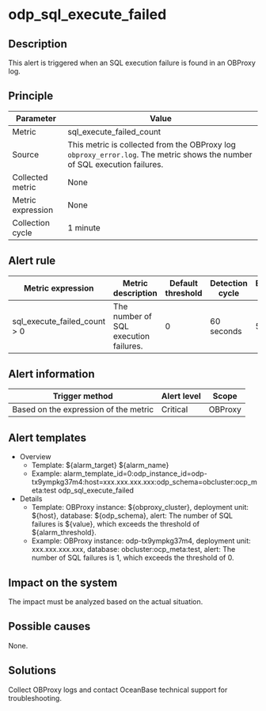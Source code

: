 # odp_sql_execute_failed

## Description

This alert is triggered when an SQL execution failure is found in an OBProxy log.

## Principle

| Parameter | Value |
|-----|----|
| Metric | sql_execute_failed_count |
| Source | This metric is collected from the OBProxy log `obproxy_error.log`. The metric shows the number of SQL execution failures.  |
| Collected metric | None |
| Metric expression | None |
| Collection cycle | 1 minute |

## Alert rule

| Metric expression | Metric description | Default threshold | Detection cycle | Elimination cycle |
|---|-----|-----|----|----|
| sql_execute_failed_count > 0 | The number of SQL execution failures. | 0 | 60 seconds | 5 minutes |

## Alert information

| Trigger method | Alert level | Scope |
|-----|-----|-----|
| Based on the expression of the metric | Critical | OBProxy |

## Alert templates

* Overview
  * Template: \${alarm_target} \${alarm_name}
  * Example: alarm_template_id=0:odp_instance_id=odp-tx9ympkg37m4:host=xxx.xxx.xxx.xxx:odp_schema=obcluster:ocp_meta:test odp_sql_execute_failed
* Details
  * Template: OBProxy instance: \${obproxy_cluster}, deployment unit: \${host}, database: \${odp_schema}, alert: The number of SQL failures is \${value}, which exceeds the threshold of ${alarm_threshold}.
  * Example: OBProxy instance: odp-tx9ympkg37m4, deployment unit: xxx.xxx.xxx.xxx, database: obcluster:ocp_meta:test, alert: The number of SQL failures is 1, which exceeds the threshold of 0.

## Impact on the system

The impact must be analyzed based on the actual situation.

## Possible causes

None.

## Solutions

Collect OBProxy logs and contact OceanBase technical support for troubleshooting.
